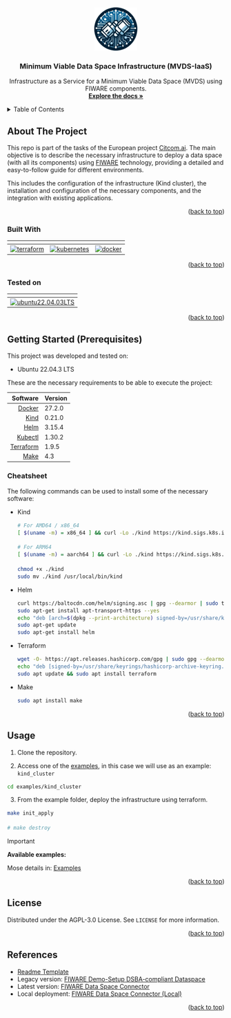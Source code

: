 <a name="readme-top"></a>

<!-- PROJECT LOGO -->
<br />
<div align="center">
  <a href="https://github.com/CitCom-VRAIN/Minimum_Viable_DataSpace_Infrastructure">
    <img src="images/logo.png" alt="Logo" width="100" height="100">
  </a>

  <h3 align="center">Minimum Viable Data Space Infrastructure (MVDS-IaaS)</h3>

  <p align="center">
    Infrastructure as a Service for a Minimum Viable Data Space (MVDS) using FIWARE components.
    <br />
    <a href="https://citcom-vrain.github.io/documentation/data_space/fiware_ecosystem/"><strong>Explore the docs »</strong></a>
    <br />
  </p>
</div>

<!-- TABLE OF CONTENTS -->
<details>
  <summary>Table of Contents</summary>
  <ol>
    <li>
      <a href="#about-the-project">About The Project</a>
      <ul>
        <li><a href="#built-with">Built With</a></li>
        <li><a href="#tested-on">Tested On</a></li>
      </ul>
    </li>
    <li>
      <a href="#getting-started-prerequisites">Getting Started (Prerequisites)</a>
      <ul>
        <li><a href="#cheatsheet">Cheatsheet</a></li>
      </ul>
    </li>
    <li><a href="#usage">Usage</a></li>
    <li><a href="#license">License</a></li>
    <li><a href="#references">Acknowledgments</a></li>
  </ol>
</details>

<!-- ABOUT THE PROJECT -->
## About The Project

This repo is part of the tasks of the European project [Citcom.ai](https://citcom.ai/). The main objective is to describe the necessary infrastructure to deploy a data space (with all its components) using [FIWARE](https://www.fiware.org/) technology, providing a detailed and easy-to-follow guide for different environments. 

This includes the configuration of the infrastructure (Kind cluster), the installation and configuration of the necessary components, and the integration with existing applications.

<p align="right">(<a href="#readme-top">back to top</a>)</p>

### Built With

<div align="center">

  | <!-- -->                                  | <!-- -->        | <!-- -->      |
  |:-----------------------------------------:|:---------------:|:-------------:|
  | [![terraform][Terraform]][Terraform-url]  | [![kubernetes][k8s]][k8s-url] | [![docker][docker]][docker-url] |
</div>

<p align="right">(<a href="#readme-top">back to top</a>)</p>

### Tested on

<div align="center">

  | <!-- -->                                  | 
  |:-----------------------------------------:|
  | [![ubuntu22.04.03LTS][ubuntu]][ubuntu-url]  | 
</div>

<p align="right">(<a href="#readme-top">back to top</a>)</p>

<!-- GETTING STARTED -->
## Getting Started (Prerequisites)

This project was developed and tested on:

* Ubuntu 22.04.3 LTS

These are the necessary requirements to be able to execute the project:

|                    Software                              | Version |
| --------------------------------------------------------:|:------- |
| [Docker](https://docs.docker.com/engine/install/ubuntu/) | 27.2.0 |
| [Kind](https://kind.sigs.k8s.io/docs/user/quick-start/#installing-from-release-binaries) | 0.21.0  |
| [Helm](https://helm.sh/docs/intro/install/#from-apt-debianubuntu) | 3.15.4  |
| [Kubectl](https://kubernetes.io/docs/tasks/tools/install-kubectl-linux/) | 1.30.2  |
| [Terraform](https://developer.hashicorp.com/terraform/install?product_intent=terraform) | 1.9.5 |
| [Make](https://www.gnu.org/software/make/) | 4.3 |

### Cheatsheet

The following commands can be used to install some of the necessary software:

* Kind
  ```bash
  # For AMD64 / x86_64
  [ $(uname -m) = x86_64 ] && curl -Lo ./kind https://kind.sigs.k8s.io/dl/v0.20.0/kind-linux-amd64
  
  # For ARM64
  [ $(uname -m) = aarch64 ] && curl -Lo ./kind https://kind.sigs.k8s.io/dl/v0.20.0/kind-linux-arm64
  
  chmod +x ./kind
  sudo mv ./kind /usr/local/bin/kind
  ```
* Helm
  ```bash
  curl https://baltocdn.com/helm/signing.asc | gpg --dearmor | sudo tee /usr/share/keyrings/helm.gpg > /dev/null
  sudo apt-get install apt-transport-https --yes
  echo "deb [arch=$(dpkg --print-architecture) signed-by=/usr/share/keyrings/helm.gpg] https://baltocdn.com/helm/stable/debian/ all main" | sudo tee /etc/apt/sources.list.d/helm-stable-debian.list
  sudo apt-get update
  sudo apt-get install helm
  ```
* Terraform
  ```bash
  wget -O- https://apt.releases.hashicorp.com/gpg | sudo gpg --dearmor -o /usr/share/keyrings/hashicorp-archive-keyring.gpg
  echo "deb [signed-by=/usr/share/keyrings/hashicorp-archive-keyring.gpg] https://apt.releases.hashicorp.com $(lsb_release -cs) main" | sudo tee /etc/apt/sources.list.d/hashicorp.list
  sudo apt update && sudo apt install terraform
  ```
* Make
  ```bash
  sudo apt install make
  ```

<p align="right">(<a href="#readme-top">back to top</a>)</p>


<!-- USAGE EXAMPLES -->
## Usage

1. Clone the repository.

2. Access one of the [examples](examples/), in this case we will use as an example: `kind_cluster`

  ```bash
  cd examples/kind_cluster
  ```

3. From the example folder, deploy the infrastructure using terraform.
  ```bash
  make init_apply

  # make destroy
  ```

> [!IMPORTANT]
> **Available examples:**
>
> Mose details in: [Examples](examples/)

<p align="right">(<a href="#readme-top">back to top</a>)</p>

<!-- LICENSE -->
## License

Distributed under the AGPL-3.0 License. See `LICENSE` for more information.

<p align="right">(<a href="#readme-top">back to top</a>)</p>

<!-- CONTACT -->
<!-- ## Contact

Your Name - [@twitter_handle](https://twitter.com/twitter_handle) - email@email_client.com

Project Link: [https://github.com/github_username/repo_name](https://github.com/github_username/repo_name)

<p align="right">(<a href="#readme-top">back to top</a>)</p> -->



<!-- REFERENCES -->
## References

* [Readme Template](https://github.com/othneildrew/Best-README-Template)
* Legacy version: [FIWARE Demo-Setup DSBA-compliant Dataspace](https://github.com/FIWARE-Ops/fiware-gitops/tree/master/aws/dsba)
* Latest version: [FIWARE Data Space Connector](https://github.com/FIWARE/data-space-connector)
* Local deployment: [FIWARE Data Space Connector (Local)](https://github.com/FIWARE/data-space-connector/blob/main/doc/deployment-integration/local-deployment/LOCAL.MD)

<p align="right">(<a href="#readme-top">back to top</a>)</p>



<!-- MARKDOWN LINKS & IMAGES -->
<!-- https://www.markdownguide.org/basic-syntax/#reference-style-links -->
[Terraform]: https://img.shields.io/badge/terraform-%235835CC.svg?style=for-the-badge&logo=terraform&logoColor=white
[Terraform-url]: https://www.terraform.io/

[k8s]: https://img.shields.io/badge/kubernetes-%23326ce5.svg?style=for-the-badge&logo=kubernetes&logoColor=white
[k8s-url]: https://kubernetes.io/

[docker]: https://img.shields.io/badge/docker-%230db7ed.svg?style=for-the-badge&logo=docker&logoColor=white
[docker-url]: https://www.docker.com/

[ubuntu]: https://img.shields.io/badge/Ubuntu-E95420?style=for-the-badge&logo=ubuntu&logoColor=white
[ubuntu-url]: https://ubuntu.com/
